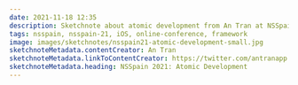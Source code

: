 ```yaml
---
date: 2021-11-18 12:35
description: Sketchnote about atomic development from An Tran at NSSpain 2021
tags: nsspain, nsspain-21, iOS, online-conference, framework
image: images/sketchnotes/nsspain21-atomic-development-small.jpg
sketchnoteMetadata.contentCreator: An Tran
sketchnoteMetadata.linkToContentCreator: https://twitter.com/antranapp
sketchnoteMetadata.heading: NSSpain 2021: Atomic Development
---
```

